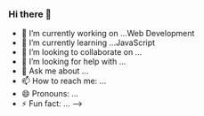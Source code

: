 ### Hi there 👋



- 🔭 I’m currently working on ...Web Development 
- 🌱 I’m currently learning ...JavaScript
- 👯 I’m looking to collaborate on ...
- 🤔 I’m looking for help with ...
- 💬 Ask me about ...
- 📫 How to reach me: ...
- 😄 Pronouns: ...
- ⚡ Fun fact: ...
-->
